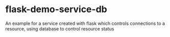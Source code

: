 # flask-demo-service-db
An example for a service created with flask which controls connections to a resource, using database to control resource status
